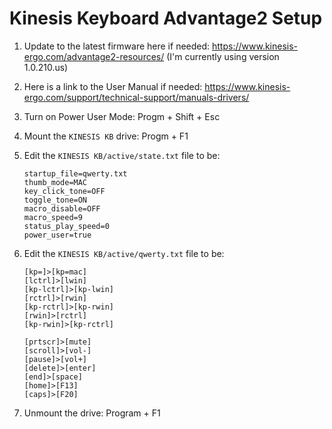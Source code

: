 # Kinesis Keyboard Advantage2 Setup

1. Update to the latest firmware here if needed: https://www.kinesis-ergo.com/advantage2-resources/ (I'm currently using version 1.0.210.us)

2. Here is a link to the User Manual if needed: https://www.kinesis-ergo.com/support/technical-support/manuals-drivers/

3. Turn on Power User Mode: Progm + Shift + Esc

4. Mount the `KINESIS KB` drive: Progm + F1

5. Edit the `KINESIS KB/active/state.txt` file to be:
    ```
    startup_file=qwerty.txt
    thumb_mode=MAC
    key_click_tone=OFF
    toggle_tone=ON
    macro_disable=OFF
    macro_speed=9
    status_play_speed=0
    power_user=true
    ```

6. Edit the `KINESIS KB/active/qwerty.txt` file to be:
    ```
    [kp=]>[kp=mac]
    [lctrl]>[lwin]
    [kp-lctrl]>[kp-lwin]
    [rctrl]>[rwin]
    [kp-rctrl]>[kp-rwin]
    [rwin]>[rctrl]
    [kp-rwin]>[kp-rctrl]
    
    [prtscr]>[mute]
    [scroll]>[vol-]
    [pause]>[vol+]
    [delete]>[enter]
    [end]>[space]
    [home]>[F13]
    [caps]>[F20]
    ```

7. Unmount the drive: Program + F1
